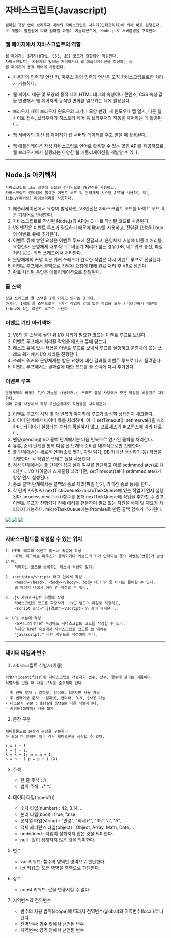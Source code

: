 # 자바스크립트(Javascript)
	컴파일 과정 없이 브라우저 내부의 자바스크립트 처리기(인터프리터)에 의해 바로 실행된다.
	※ 개발이 발전됨에 따라 컴파일 과정이 가능해졌으며, Node.js로 서버환경을 구축한다.

### 웹 페이지에서 자바스크립트의 역할
	웹 페이지는 3가지(HTML, CSS, JS) 코드가 결합되어 작성된다.
	자바스크립트는 사용자의 입력을 처리하거나 웹 애플리케이션을 작성하는 등
	웹 페이지의 동적 제어에 사용된다.

- 사용자의 입력 및 연산
    키, 마우스 등의 입력과 연산은 오직 자바스크립트로만 처리가 가능하다.

- 웹 페이지 내용 및 모양의 동적 제어
    HTML 태그의 속성이나 콘텐츠, CSS 속성 값을 변경해서
    웹 페이지의 동적인 변화를 일으키는 데에 활용된다.

- 브라우저 제어
    브라우저 윈도우의 크기나 모양 변경, 새 윈도우나 탭 열기, 다른 웹 사이트 접속,
    브라우저의 히스토리 제어 등 브라우저의 작동을 제어하는 데 활용된다.

- 웹 서버와의 통신
    웹 페이지가 웹 서버와 데이터를 주고 받을 때 활용된다.

- 웹 애플리케이션 작성
    자바스크립트 언어로 활용할 수 있는 많은 API를 제공하므로,
    웹 브라우저에서 실행되는 다양한 웹 애플리케이션을 개발할 수 있다.
<hr/>

## Node.js 아키텍처
    자바스크립트 코드 실행에 필요한 런타임으로 V8엔진을 사용하고, 
    자바스크립트 런타임에 필요한 이벤트 루프 및 운영체제 시스템 API를 사용하는 데는
    libuv(리버브) 라이브러리를 사용한다.

1. 애플리케이션에서 요청이 발생하면, V8엔진은 자바스크립트 코드를 바이트 코드 혹은 기계어로 변경한다.
2. 자바스크립트로 작성된 Node.js의 API는 C++로 작성된 코드로 사용된다.
3. V8 엔진은 이벤트 루프가 필요하기 때문에 libuv를 사용하고, 전달된 요청을 libuv의 이벤트 큐에 추가한다.
4. 이벤트 큐에 쌓인 요청은 이벤트 루프에 전달되고, 운영체제 커널에 비동기 처리를 요청한다.
    운영체제 내부적으로 비동기 처리가 힘든 경우(DB, 네트워크 통신, 파일 처리 등)는 워커 쓰레드에서 처리한다.
5. 운영체제의 커널 혹은 워커 쓰레드가 완료한 작업은 다시 이벤트 루프로 전달된다.
6. 이벤트 루프에서 콜백으로 전달된 요청에 대해 완료 처리 후 V8로 넘긴다.
7. 완료 처리된 응답은 애플리케이션으로 전달된다.

### 콜 스택
	싱글 쓰레드란 콜 스택을 1개 가지고 있다는 뜻이다.
	하지만, 1개의 콜 스택으로는 마지막 작업이 앞에 있는 작업을 모두 기다려야하기 때문에
	libuv에 있는 이벤트 루프로 보낸다.

### 이벤트 기반 아키텍처
1. V8의 콜 스택에 쌓인 뒤 I/O 처리가 필요한 코드는 이벤트 루프로 보낸다.
2. 이벤트 루프에서 처리될 작업을 태스크 큐에 담는다.
3. 태스크 큐에 있는 작업을 이벤트 루프로 보내서 루프를 실행하고 운영체에 또는 쓰레드 워커에서 I/O 처리를 진행한다.
4. 쓰레드 워커와 운영체제는 받은 요청에 대한 결과를 이벤트 루프로 다시 돌려준다.
5. 이벤트 루프에서는 결과값에 대한 코드를 콜 스택에 다시 추가한다.

### 이벤트 루프
	운영체제의 비동기 I/O 기능을 사용하거나, 쓰레드 풀을 사용해서 모든 작업을 비동기로 처리한다.
	여러 큐를 사용해서 특정 우선순위대로 작업들을 처리해준다.

1. 이벤트 루프의 시작 및 각 반복의 마지막에 루프가 활성화 상태인지 체크한다.
2. 타이머 단계에서 타이머 큐를 처리하며, 이 때 setTimeout(), setInterval()을 처리한다.
    타이머가 실행되는 순서는 확실하지 않고, 프로세스의 퍼포먼스에 따라 다르다.
3. 펜딩(pending) I/O 콜백 단계에서는 다음 반복으로 연기된 콜백을 처리한다.
4. 유휴, 준비 단계를 통해 다음 폴 단계의 준비를 내부적으로만 진행한다.
5. 폴 단계에서는 새로운 연결(소켓 맺기, 파일 읽기, DB 커넥션 생성하기 등) 작업을 진행한다.
    각 작업은 쓰레드 풀을 사용한다.
6. 검사 단계에서는 폴 단계의 성공 실패 여부를 판단하고 이를 setImmediate()로 처리한다.
    I/O 사이클에 스케줄링 되었다면, setTimeout()보다 setImmediate()가 항상 먼저 실행된다.
7. 종료 콜백 단계에서는 콜백의 종료 처리(파일 닫기, 커넥션 종료 등)를 한다.
8. 각 단계 사이마다 nextTickQueue와 microTaskQueue에 있는 작업이 먼저 실행된다.
    process.nextTick()함수를 통해 nextTickQueue에 작업을 추가할 수 있고,
    이벤트 루프가 진행되기 전에 에러를 핸들하며 필요 없는 자원을 해제 및 재요청 처리까지 가능하다.
    microTaskQueue에는 Promise로 만든 콜백 함수가 추가된다.

<img src="https://imagedelivery.net/4aEUbX05h6IovGOQjgkfSw/bd927049-11fd-4af6-f75e-97ae94475100/public"/>
<img src="https://imagedelivery.net/4aEUbX05h6IovGOQjgkfSw/83165c61-02ec-42de-8c8c-110e7602e500/public"/>
<img src="https://imagedelivery.net/4aEUbX05h6IovGOQjgkfSw/e7ca0484-7d79-4662-7c3c-6504b4861000/public"/>
<hr/>

### 자바스크립트를 작성할 수 있는 위치
    1. HTML 태그의 이벤트 리스너 속성에 작성
        HTML 태그에는 마우스가 클릭되거나 키보드의 키가 입력되는 등의 이벤트(반응)가 발생할 때,
        처리하는 코드를 등록하는 리스너 속성이 있다.

    2. <script></script> 태그 안에서 작성
        <head></head>, <body></body>, body 태그 밖 등 어디든 들어갈 수 있다.
        웹 페이지 내에서 여러 번 작성할 수 있다.

    3. .js 자바스크립트 파일에 작성
        자바스크립트 코드를 확장자가 .js인 별도의 파일로 저장하고,
        <script src=".js경로"></script> 와 같이 가져온다.

    4. URL 부분에 작성
        <a>태그의 href 속성에도 자바스크립트 코드를 작성할 수 있다.
        하지만 href 속성에서 자바스크립트 코드를 쓸 때에는 
        "javascript:" 라는 키워드를 작성해야 한다.
<hr/>

### 데이터 타입과 변수
1. 자바스크립트 식별자(이름)
####
    식별자(identifier)란 자바스크립트 개발자가 변수, 상수, 함수에 붙이는 이름이다.
    식별자를 만들 때 다음 규칙을 준수해야 한다.

    - 첫 번째 문자 : 알파벳, 언더바, $문자만 사용 가능
    - 두 번째이상 문자 : 알파벳, 언더바, 0-9, $사용 가능
    - 대소문자 구분 : data와 dAta는 다른 식별자이다.
    - 키워드(예약어) 사용 불가

2. 문장 구분
####
    세미콜론으로 문장과 문장을 구분한다.
    한 줄에 한 문장만 있는 경우 세미콜론을 생략할 수 있다.

    i = i + 1
    j = j + 1;
    k = k + 1; m = m + 1;
    n = n + 1 p = p + 1 (X)

3. 주석
    - 한 줄 주석 : //
    - 범위 주석  : /* */


4. 데이터 타입(typeof())
    - 숫자 타입(number) : 42, 3.14, ...
    - 논리 타입(bool) : true, false
    - 문자열 타입(string) : "안녕", "하세요", "35", 'a', "A", ...
    - 객체 레퍼런스 타입(object) : Object, Array, Math, Date,...
    - undefined : 타입이 정해지지 않은 것을 의미한다.
    - null : 값이 정해지지 않은 것을 의미한다.


5. 변수
    - var 키워드: 함수의 영역만 영역으로 판단한다.
    - let 키워드: 모든 영역을 영역으로 판단한다.


6. 상수
    - const 키워드: 값을 변경시킬 수 없다.

7. 지역변수와 전역변수
    - 변수의 사용 범위(scope)에 따라서 전역변수(global)와 지역변수(local)로 나뉜다.
    - 전역변수: 함수 밖에서 선언된 변수
    - 지역변수: 영역 안에서 선언된 변수


















